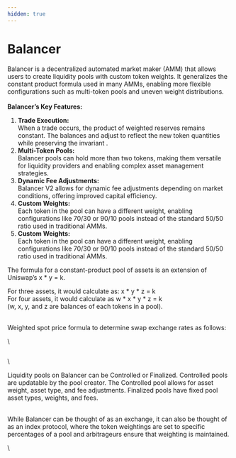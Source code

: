 ```yaml
---
hidden: true
---
```


# Balancer

Balancer is a decentralized automated market maker (AMM) that allows users to create liquidity pools with custom token weights. It generalizes the constant product formula used in many AMMs, enabling more flexible configurations such as multi-token pools and uneven weight distributions.\
\
**Balancer’s Key Features:**

1. **Trade Execution:**\
   When a trade occurs, the product of weighted reserves remains constant. The balances and adjust to reflect the new token quantities while preserving the invariant .
2. **Multi-Token Pools:**\
   Balancer pools can hold more than two tokens, making them versatile for liquidity providers and enabling complex asset management strategies.
3. **Dynamic Fee Adjustments:**\
   Balancer V2 allows for dynamic fee adjustments depending on market conditions, offering improved capital efficiency.
4. **Custom Weights:** \
   Each token in the pool can have a different weight, enabling configurations like 70/30 or 90/10 pools instead of the standard 50/50 ratio used in traditional AMMs.
5.  **Custom Weights:**\
    Each token in the pool can have a different weight, enabling configurations like 70/30 or 90/10 pools instead of the standard 50/50 ratio used in traditional AMMs.



The formula for a constant-product pool of assets is an extension of Uniswap’s x \* y = k.

For three assets, it would calculate as: x \* y \* z = k\
For four assets, it would calculate as w \* x \* y \* z = k\
(w, x, y, and z are balances of each tokens in a pool).

\
Weighted spot price formula to determine swap exchange rates as follows:

\


<figure><img src="https://lh7-rt.googleusercontent.com/docsz/AD_4nXcgCcSwmsEw6Ar6FJa6O9TLnGcDxG-ccaVkBtxj9VXLBSZmHHCQQPrp2_-5LsHRuP9eBnuj8NdYEQ-jw4p0ePCmwGLdAbvJHNOvP3p1EhwsxKi5nGr5WjtLoXBNRAm9GyDDsmKQAA?key=Mn8gS0mHdvtDkUHdD1jktvk7" alt=""><figcaption></figcaption></figure>

\


Liquidity pools on Balancer can be Controlled or Finalized. Controlled pools are updatable by the pool creator. The Controlled pool allows for asset weight, asset type, and fee adjustments. Finalized pools have fixed pool asset types, weights, and fees.

\
While Balancer can be thought of as an exchange, it can also be thought of as an index protocol, where the token weightings are set to specific percentages of a pool and arbitrageurs ensure that weighting is maintained.

\
